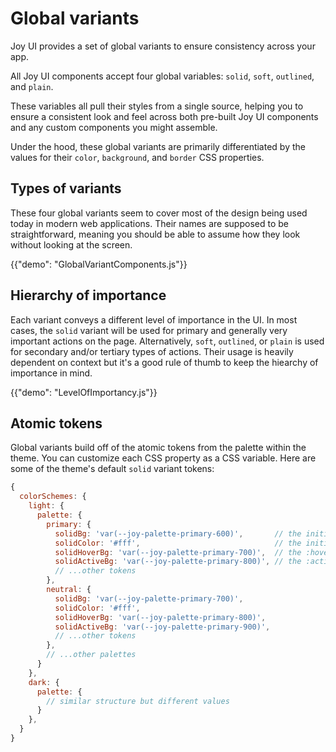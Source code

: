 # Global variants

<p class="description">Joy UI provides a set of global variants to ensure consistency across your app.</p>

All Joy UI components accept four global variables: `solid`, `soft`, `outlined`, and `plain`.

These variables all pull their styles from a single source, helping you to ensure a consistent look and feel across both pre-built Joy UI components and any custom components you might assemble.

Under the hood, these global variants are primarily differentiated by the values for their `color`, `background`, and `border` CSS properties.

## Types of variants

These four global variants seem to cover most of the design being used today in modern web applications.
Their names are supposed to be straightforward, meaning you should be able to assume how they look without looking at the screen.

{{"demo": "GlobalVariantComponents.js"}}

## Hierarchy of importance

Each variant conveys a different level of importance in the UI.
In most cases, the `solid` variant will be used for primary and generally very important actions on the page.
Alternatively, `soft`, `outlined`, or `plain` is used for secondary and/or tertiary types of actions.
Their usage is heavily dependent on context but it's a good rule of thumb to keep the hiearchy of importance in mind.

{{"demo": "LevelOfImportancy.js"}}

## Atomic tokens

Global variants build off of the atomic tokens from the palette within the theme.
You can customize each CSS property as a CSS variable.
Here are some of the theme's default `solid` variant tokens:

```js
{
  colorSchemes: {
    light: {
      palette: {
        primary: {
          solidBg: 'var(--joy-palette-primary-600)',       // the initial background
          solidColor: '#fff',                              // the initial color
          solidHoverBg: 'var(--joy-palette-primary-700)',  // the :hover background
          solidActiveBg: 'var(--joy-palette-primary-800)', // the :active background
          // ...other tokens
        },
        neutral: {
          solidBg: 'var(--joy-palette-primary-700)',
          solidColor: '#fff',
          solidHoverBg: 'var(--joy-palette-primary-800)',
          solidActiveBg: 'var(--joy-palette-primary-900)',
          // ...other tokens
        },
        // ...other palettes
      }
    },
    dark: {
      palette: {
        // similar structure but different values
      }
    },
  }
}
```
